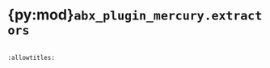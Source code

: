# {py:mod}`abx_plugin_mercury.extractors`

```{py:module} abx_plugin_mercury.extractors
```

```{autodoc2-docstring} abx_plugin_mercury.extractors
:allowtitles:
```

